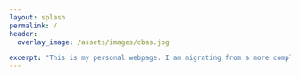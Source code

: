 ```yaml
---
layout: splash
permalink: /
header:
  overlay_image: /assets/images/cbas.jpg

excerpt: "This is my personal webpage. I am migrating from a more complex jekyll theme in order to make maintenance simpler. I will add features as the whole concepts develops."
---
```


